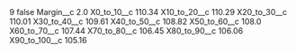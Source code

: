 <?xml version="1.0" encoding="UTF-8"?>
<CustomMetadata xmlns="http://soap.sforce.com/2006/04/metadata" xmlns:xsi="http://www.w3.org/2001/XMLSchema-instance" xmlns:xsd="http://www.w3.org/2001/XMLSchema">
    <label>9</label>
    <protected>false</protected>
    <values>
        <field>Margin__c</field>
        <value xsi:type="xsd:double">2.0</value>
    </values>
    <values>
        <field>X0_to_10__c</field>
        <value xsi:type="xsd:double">110.34</value>
    </values>
    <values>
        <field>X10_to_20__c</field>
        <value xsi:type="xsd:double">110.29</value>
    </values>
    <values>
        <field>X20_to_30__c</field>
        <value xsi:type="xsd:double">110.01</value>
    </values>
    <values>
        <field>X30_to_40__c</field>
        <value xsi:type="xsd:double">109.61</value>
    </values>
    <values>
        <field>X40_to_50__c</field>
        <value xsi:type="xsd:double">108.82</value>
    </values>
    <values>
        <field>X50_to_60__c</field>
        <value xsi:type="xsd:double">108.0</value>
    </values>
    <values>
        <field>X60_to_70__c</field>
        <value xsi:type="xsd:double">107.44</value>
    </values>
    <values>
        <field>X70_to_80__c</field>
        <value xsi:type="xsd:double">106.45</value>
    </values>
    <values>
        <field>X80_to_90__c</field>
        <value xsi:type="xsd:double">106.06</value>
    </values>
    <values>
        <field>X90_to_100__c</field>
        <value xsi:type="xsd:double">105.16</value>
    </values>
</CustomMetadata>
